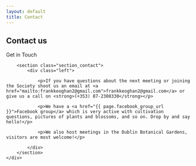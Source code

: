 ```yaml
---
layout: default
title: Contact
---
```

<div class="pagebackground clearfix">
    <div class="container">
        <section class="background_pages banner_about">
            <div class="contact_header">
                <h2>
                    Contact us
                </h2>
                <p class="moto"> Get in Touch</p>
            </div>
        </section>

        <section class="section_contact">
            <div class="left">

                <p>If you have questions about the next meeting or joining the Society shoot us an email at <a href="mailto:frankkeoghan2@gmail.com">frankkeoghan2@gmail.com</a> or give us a call on <strong>(+353) 87-2308330</strong></p>

                <p>We have a <a href="{{ page.facebook_group_url }}">Facebook group</a> which is very active with cultivation questions, pictures of plants and blossoms, and so on. Drop by and say hello!</p>

                <p>We also host meetings in the Dublin Botanical Gardens, visitors are most welcome!</p>

            </div>
        </section>
    </div>
</div>